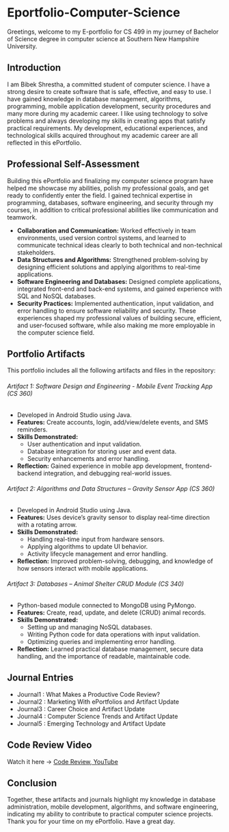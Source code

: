 # **Eportfolio-Computer-Science**

Greetings, welcome to my E-portfolio for CS 499 in my journey of Bachelor of Science degree in computer science at Southern New Hampshire University.  

## **Introduction**
I am Bibek Shrestha, a committed student of computer science. I have a strong desire to create software that is safe, effective, and easy to use. I have gained knowledge in database management, algorithms, programming, mobile application development, security procedures and many more during my academic career. I like using technology to solve problems and always developing my skills in creating apps that satisfy practical requirements. My development, educational experiences, and technological skills acquired throughout my academic career are all reflected in this ePortfolio.

## **Professional Self-Assessment**
Building this ePortfolio and finalizing my computer science program have helped me showcase my abilities, polish my professional goals, and get ready to confidently enter the field. I gained technical expertise in programming, databases, software engineering, and security through my courses, in addition to critical professional abilities like communication and teamwork.
- **Collaboration and Communication:** Worked effectively in team environments, used version control systems, and learned to communicate technical ideas clearly to both technical and non-technical stakeholders.
- **Data Structures and Algorithms:** Strengthened problem-solving by designing efficient solutions and applying algorithms to real-time applications.
- **Software Engineering and Databases:** Designed complete applications, integrated front-end and back-end systems, and gained experience with SQL and NoSQL databases.
- **Security Practices:** Implemented authentication, input validation, and error handling to ensure software reliability and security.
These experiences shaped my professional values of building secure, efficient, and user-focused software, while also making me more employable in the computer science field.

## **Portfolio Artifacts**
This portfolio includes all the following artifacts and files in the repository:

###### Artifact 1: Software Design and Engineering - *Mobile Event Tracking App (CS 360)*
- Developed in Android Studio using Java.
- **Features:** Create accounts, login, add/view/delete events, and SMS reminders.
- **Skills Demonstrated:**
    * User authentication and input validation.
    * Database integration for storing user and event data.
    * Security enhancements and error handling.
- **Reflection:** Gained experience in mobile app development, frontend-backend integration, and debugging real-world issues.
 
###### Artifact 2: Algorithms and Data Structures – *Gravity Sensor App (CS 360)*
- Developed in Android Studio using Java.
- **Features:** Uses device’s gravity sensor to display real-time direction with a rotating arrow.
- **Skills Demonstrated:**
    * Handling real-time input from hardware sensors.
    * Applying algorithms to update UI behavior.
    * Activity lifecycle management and error handling.
- **Reflection:** Improved problem-solving, debugging, and knowledge of how sensors interact with mobile applications.
 
###### Artifact 3: Databases – *Animal Shelter CRUD Module (CS 340)*
- Python-based module connected to MongoDB using PyMongo.
- **Features:** Create, read, update, and delete (CRUD) animal records.
- **Skills Demonstrated:**
    * Setting up and managing NoSQL databases.
    * Writing Python code for data operations with input validation.
    * Optimizing queries and implementing error handling.
- **Reflection:** Learned practical database management, secure data handling, and the importance of readable, maintainable code.

## **Journal Entries**
- Journal1 : What Makes a Productive Code Review?
- Journal2 : Marketing With ePortfolios and Artifact Update
- Journal3 : Career Choice and Artifact Update
- Journal4 : Computer Science Trends and Artifact Update
- Journal5 : Emerging Technology and Artifact Update

## **Code Review Video**
Watch it here -> [Code Review, YouTube](https://youtu.be/Qx9XbfNZob4)

## **Conclusion**
Together, these artifacts and journals highlight my knowledge in database administration, mobile development, algorithms, and software engineering, indicating my ability to contribute to practical computer science projects. Thank you for your time on my ePortfolio. Have a great day.
